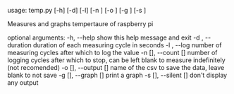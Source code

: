 usage: temp.py [-h] [-d] [-l] [-n ] [-o ] [-g ] [-s ]

Measures and graphs tempertaure of raspberry pi

optional arguments:
  -h, --help          show this help message and exit
  -d , --duration     duration of each measuring cycle in seconds
  -l , --log          number of measuring cycles after which to log the value
  -n [], --count []   number of logging cycles after which to stop, can be
                      left blank to measure indefinitely (not recomended)
  -o [], --output []  name of the csv to save the data, leave blank to not
                      save
  -g [], --graph []   print a graph
  -s [], --silent []  don't display any output
